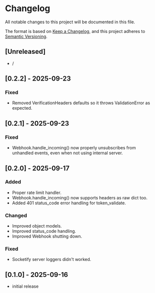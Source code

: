 # Changelog

All notable changes to this project will be documented in this file.

The format is based on [Keep a Changelog],
and this project adheres to [Semantic Versioning].

## [Unreleased]

- /

## [0.2.2] - 2025-09-23

### Fixed

- Removed VerificationHeaders defaults so it throws ValidationError as expected.

## [0.2.1] - 2025-09-23

### Fixed

- Webhook.handle_incoming() now properly unsubscribes from unhandled events, even when not using internal server.

## [0.2.0] - 2025-09-17

### Added

- Proper rate limit handler.
- Webhook.handle_incoming() now supports headers as raw dict too.
- Added 401 status_code error handling for token_validate.

### Changed

- Improved object models.
- Improved status_code handling.
- Improved Webhook shutting down.

### Fixed

- Socketify server loggers didn't worked.

## [0.1.0] - 2025-09-16

- initial release

<!-- Links -->
[keep a changelog]: https://keepachangelog.com/en/1.0.0/
[semantic versioning]: https://semver.org/spec/v2.0.0.html

